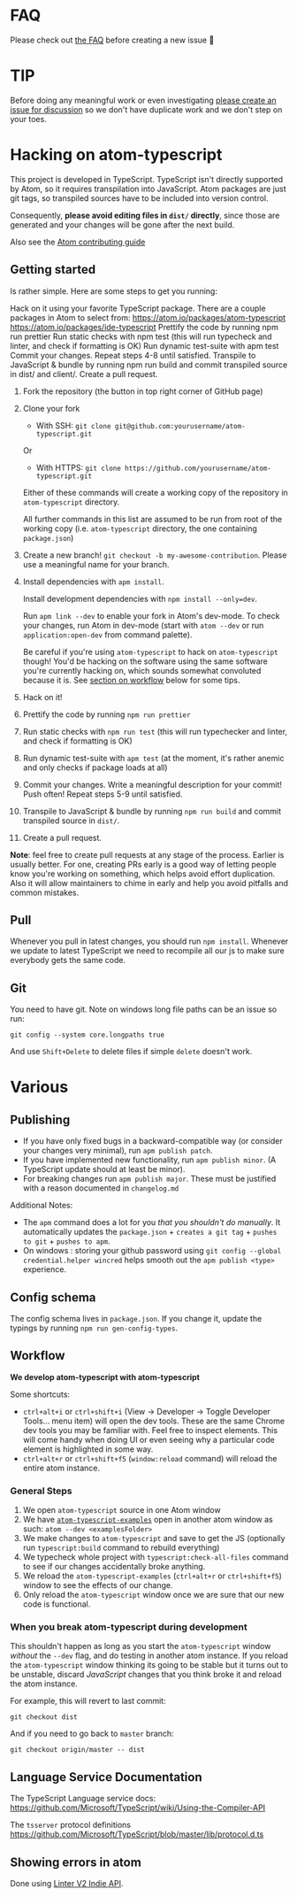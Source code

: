 # FAQ

Please check out [the
FAQ](https://github.com/TypeStrong/atom-typescript/blob/master/docs/faq.md)
before creating a new issue :rose:

# TIP

Before doing any meaningful work or even investigating [please create an
issue for
discussion](https://github.com/TypeStrong/atom-typescript/issues) so we
don't have duplicate work and we don't step on your toes.

# Hacking on atom-typescript

This project is developed in TypeScript. TypeScript isn't directly
supported by Atom, so it requires transpilation into JavaScript. Atom
packages are just git tags, so transpiled sources have to be included
into version control.

Consequently, **please avoid editing files in `dist/` directly**, since
those are generated and your changes will be gone after the next build.

Also see the [Atom contributing
guide](https://github.com/atom/atom/blob/master/CONTRIBUTING.md)

## Getting started

Is rather simple. Here are some steps to get you running:

Hack on it using your favorite TypeScript package. There are a couple packages in Atom to select from:
https://atom.io/packages/atom-typescript
https://atom.io/packages/ide-typescript
Prettify the code by running npm run prettier
Run static checks with npm test (this will run typecheck and linter, and check if formatting is OK)
Run dynamic test-suite with apm test
Commit your changes. Repeat steps 4-8 until satisfied.
Transpile to JavaScript & bundle by running npm run build and commit transpiled source in dist/ and client/.
Create a pull request.

1.  Fork the repository (the button in top right corner of GitHub page)

2.  Clone your fork

    -   With SSH:
        `git clone git@github.com:yourusername/atom-typescript.git`

    Or

    -   With HTTPS:
        `git clone https://github.com/yourusername/atom-typescript.git`

    Either of these commands will create a working copy of the
    repository in `atom-typescript` directory.

    All further commands in this list are assumed to be run from root of
    the working copy (i.e. `atom-typescript` directory, the one
    containing `package.json`)

3.  Create a new branch! `git checkout -b my-awesome-contribution`.
    Please use a meaningful name for your branch.

4.  Install dependencies with `apm install`.

    Install development dependencies with `npm install --only=dev`.

    Run `apm link --dev` to enable your fork in Atom's dev-mode. To check your changes, run Atom in dev-mode (start with `atom --dev` or run `application:open-dev` from command palette).

    Be careful if you're using `atom-typescript` to hack on
    `atom-typescript` though! You'd be hacking on the software using the
    same software you're currently hacking on, which sounds somewhat
    convoluted because it is. See [section on workflow](#workflow) below
    for some tips.

5.  Hack on it!

6.  Prettify the code by running `npm run prettier`

7.  Run static checks with `npm run test` (this will run typechecker and
    linter, and check if formatting is OK)

8.  Run dynamic test-suite with `apm test` (at the moment, it's rather
    anemic and only checks if package loads at all)

9. Commit your changes. Write a meaningful description for your commit!
   Push often! Repeat steps 5-9 until satisfied.

10. Transpile to JavaScript & bundle by running `npm run build` and commit transpiled source in `dist/`.

11. Create a pull request.

**Note**: feel free to create pull requests at any stage of the process.
Earlier is usually better. For one, creating PRs early is a good way of
letting people know you're working on something, which helps avoid
effort duplication. Also it will allow maintainers to chime in early and
help you avoid pitfalls and common mistakes.

## Pull

Whenever you pull in latest changes, you should run `npm install`.
Whenever we update to latest TypeScript we need to recompile all our js
to make sure everybody gets the same code.

## Git

You need to have git. Note on windows long file paths can be an issue so
run:

    git config --system core.longpaths true

And use `Shift+Delete` to delete files if simple `delete` doesn't work.

# Various

## Publishing

-   If you have only fixed bugs in a backward-compatible way (or
    consider your changes very minimal), run `apm publish patch`.
-   If you have implemented new functionality, run `apm publish minor`.
    (A TypeScript update should at least be minor).
-   For breaking changes run `apm publish major`. These must be
    justified with a reason documented in `changelog.md`

Additional Notes:

-   The `apm` command does a lot for you *that you shouldn't do
    manually*. It automatically updates the `package.json` +
    `creates a git tag` + `pushes to git` + `pushes to apm`.
-   On windows : storing your github password using
    `git config --global credential.helper wincred` helps smooth out the
    `apm publish <type>` experience.

## Config schema

The config schema lives in `package.json`. If you change it, update the typings by running `npm run gen-config-types`.

## Workflow

**We develop atom-typescript with atom-typescript**

Some shortcuts:

-   `ctrl+alt+i` or `ctrl+shift+i` (View → Developer → Toggle Developer
    Tools... menu item) will open the dev tools. These are the same
    Chrome dev tools you may be familiar with. Feel free to inspect
    elements. This will come handy when doing UI or even seeing why a
    particular code element is highlighted in some way.
-   `ctrl+alt+r` or `ctrl+shift+f5` (`window:reload` command) will
    reload the entire atom instance.

### General Steps

1.  We open `atom-typescript` source in one Atom window
2.  We have
    [`atom-typescript-examples`](https://github.com/TypeStrong/atom-typescript-examples)
    open in another atom window as such: `atom --dev <examplesFolder>`
3.  We make changes to `atom-typescript` and save to get the JS
    (optionally run `typescript:build` command to rebuild everything)
4.  We typecheck whole project with `typescript:check-all-files` command
    to see if our changes accidentally broke anything.
5.  We reload the `atom-typescript-examples` (`ctrl+alt+r` or
    `ctrl+shift+f5`) window to see the effects of our change.
6.  Only reload the `atom-typescript` window once we are sure that our
    new code is functional.

### When you break atom-typescript during development

This shouldn't happen as long as you start the `atom-typescript` window
*without* the `--dev` flag, and do testing in another atom instance. If
you reload the `atom-typescript` window thinking its going to be stable
but it turns out to be unstable, discard *JavaScript* changes that you
think broke it and reload the atom instance.

For example, this will revert to last commit:

    git checkout dist

And if you need to go back to `master` branch:

    git checkout origin/master -- dist

## Language Service Documentation

The TypeScript Language service docs:
<https://github.com/Microsoft/TypeScript/wiki/Using-the-Compiler-API>

The `tsserver` protocol definitions
<https://github.com/Microsoft/TypeScript/blob/master/lib/protocol.d.ts>

## Showing errors in atom

Done using [Linter V2 Indie
API](https://steelbrain.me/linter/types/indie-linter-v2.html).
